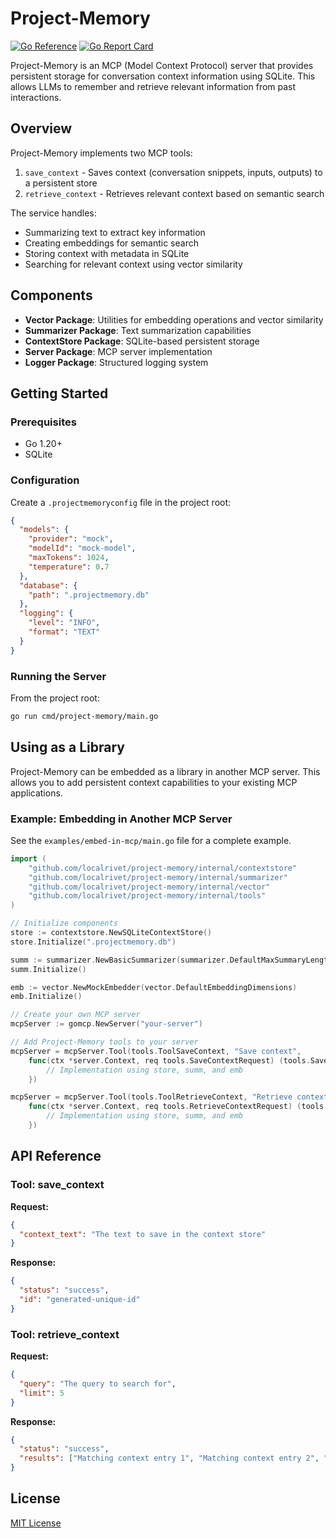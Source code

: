 # Project-Memory

[![Go Reference](https://pkg.go.dev/badge/github.com/localrivet/project-memory.svg)](https://pkg.go.dev/github.com/localrivet/project-memory)
[![Go Report Card](https://goreportcard.com/badge/github.com/localrivet/project-memory)](https://goreportcard.com/report/github.com/localrivet/project-memory)

Project-Memory is an MCP (Model Context Protocol) server that provides persistent storage for conversation context information using SQLite. This allows LLMs to remember and retrieve relevant information from past interactions.

## Overview

Project-Memory implements two MCP tools:

1. `save_context` - Saves context (conversation snippets, inputs, outputs) to a persistent store
2. `retrieve_context` - Retrieves relevant context based on semantic search

The service handles:

- Summarizing text to extract key information
- Creating embeddings for semantic search
- Storing context with metadata in SQLite
- Searching for relevant context using vector similarity

## Components

- **Vector Package**: Utilities for embedding operations and vector similarity
- **Summarizer Package**: Text summarization capabilities
- **ContextStore Package**: SQLite-based persistent storage
- **Server Package**: MCP server implementation
- **Logger Package**: Structured logging system

## Getting Started

### Prerequisites

- Go 1.20+
- SQLite

### Configuration

Create a `.projectmemoryconfig` file in the project root:

```json
{
  "models": {
    "provider": "mock",
    "modelId": "mock-model",
    "maxTokens": 1024,
    "temperature": 0.7
  },
  "database": {
    "path": ".projectmemory.db"
  },
  "logging": {
    "level": "INFO",
    "format": "TEXT"
  }
}
```

### Running the Server

From the project root:

```sh
go run cmd/project-memory/main.go
```

## Using as a Library

Project-Memory can be embedded as a library in another MCP server. This allows you to add persistent context capabilities to your existing MCP applications.

### Example: Embedding in Another MCP Server

See the `examples/embed-in-mcp/main.go` file for a complete example.

```go
import (
    "github.com/localrivet/project-memory/internal/contextstore"
    "github.com/localrivet/project-memory/internal/summarizer"
    "github.com/localrivet/project-memory/internal/vector"
    "github.com/localrivet/project-memory/internal/tools"
)

// Initialize components
store := contextstore.NewSQLiteContextStore()
store.Initialize(".projectmemory.db")

summ := summarizer.NewBasicSummarizer(summarizer.DefaultMaxSummaryLength)
summ.Initialize()

emb := vector.NewMockEmbedder(vector.DefaultEmbeddingDimensions)
emb.Initialize()

// Create your own MCP server
mcpServer := gomcp.NewServer("your-server")

// Add Project-Memory tools to your server
mcpServer = mcpServer.Tool(tools.ToolSaveContext, "Save context",
    func(ctx *server.Context, req tools.SaveContextRequest) (tools.SaveContextResponse, error) {
        // Implementation using store, summ, and emb
    })

mcpServer = mcpServer.Tool(tools.ToolRetrieveContext, "Retrieve context",
    func(ctx *server.Context, req tools.RetrieveContextRequest) (tools.RetrieveContextResponse, error) {
        // Implementation using store, summ, and emb
    })
```

## API Reference

### Tool: save_context

**Request:**

```json
{
  "context_text": "The text to save in the context store"
}
```

**Response:**

```json
{
  "status": "success",
  "id": "generated-unique-id"
}
```

### Tool: retrieve_context

**Request:**

```json
{
  "query": "The query to search for",
  "limit": 5
}
```

**Response:**

```json
{
  "status": "success",
  "results": ["Matching context entry 1", "Matching context entry 2", "..."]
}
```

## License

[MIT License](LICENSE)
